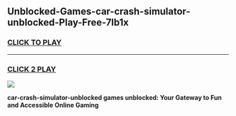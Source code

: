 
## Unblocked-Games-car-crash-simulator-unblocked-Play-Free-7lb1x
<h3>
<a href="https://premium76.site?title=car-crash-simulator-unblocked&ref=20M">CLICK TO PLAY</a></h3>
<hr>

<h3>
<a href="https://premium76.site?title=car-crash-simulator-unblocked&ref=20M">CLICK 2 PLAY</a>
  
</h3>

<a href="https://premium76.site?title=car-crash-simulator-unblocked&ref=19M"><img src="https://clearcache.store/games.png"></a>


**car-crash-simulator-unblocked games unblocked: Your Gateway to Fun and Accessible Online Gaming**
